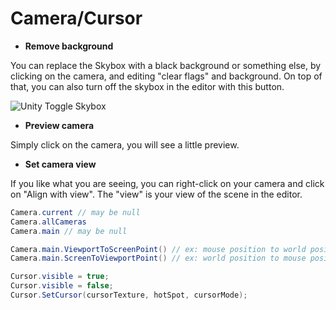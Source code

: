 # Camera/Cursor

<div class="row row-cols-md-2 mx-0"><div>

* **Remove background**

You can replace the Skybox with a black background or something else, by clicking on the camera, and editing "clear flags" and background. On top of that, you can also turn off the skybox in the editor with this button.

![Unity Toggle Skybox](images/toggle_skybox.png)

* **Preview camera**

Simply click on the camera, you will see a little preview.

* **Set camera view**

If you like what you are seeing, you can right-click on your camera and click on "Align with view". The "view" is your view of the scene in the editor.
</div><div class="align-self-center">

```cs
Camera.current // may be null
Camera.allCameras
Camera.main // may be null

Camera.main.ViewportToScreenPoint() // ex: mouse position to world position
Camera.main.ScreenToViewportPoint() // ex: world position to mouse position
```

```cs
Cursor.visible = true;
Cursor.visible = false;
Cursor.SetCursor(cursorTexture, hotSpot, cursorMode);
```
</div></div>